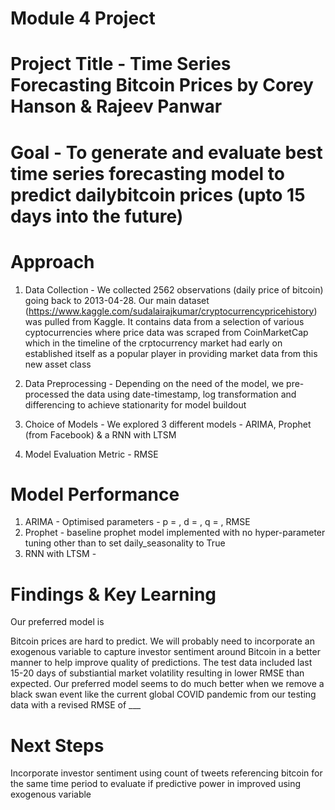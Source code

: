 # Module 4 Project 

# Project Title - Time Series Forecasting Bitcoin Prices by Corey Hanson & Rajeev Panwar

# Goal - To generate and evaluate best time series forecasting model to predict dailybitcoin prices (upto 15 days into the future)

# Approach 
1. Data Collection - We collected 2562 observations (daily price of bitcoin) going back to 2013-04-28. Our main dataset (https://www.kaggle.com/sudalairajkumar/cryptocurrencypricehistory) was pulled from Kaggle. It contains data from a selection of various cyptocurrencies where price data was scraped from CoinMarketCap which in the timeline of the crptocurrency market had early on established itself as a popular player in providing market data from this new asset class

2. Data Preprocessing - Depending on the need of the model, we pre-processed the data using date-timestamp, log transformation and differencing to achieve stationarity for model buildout 

3. Choice of Models - We explored 3 different models - ARIMA, Prophet (from Facebook) & a RNN with LTSM 

4. Model Evaluation Metric - RMSE 

# Model Performance 

1. ARIMA - Optimised parameters - p =   , d =   , q =        , RMSE
2. Prophet - baseline prophet model implemented with no hyper-parameter tuning other than to set daily_seasonality to True
3. RNN with LTSM - 


# Findings & Key Learning 
Our preferred model is 

Bitcoin prices are hard to predict. We will probably need to incorporate an exogenous variable to capture investor sentiment around Bitcoin in a better manner to help improve quality of predictions. The test data included last 15-20 days of substiantial market volatility resulting in lower RMSE than expected. Our preferred model seems to do much better when we remove a black swan event like the current global COVID pandemic  from our testing data with a revised RMSE of ___

# Next Steps
Incorporate investor sentiment using count of tweets referencing bitcoin for the same time period to evaluate if predictive power in improved using exogenous variable 


